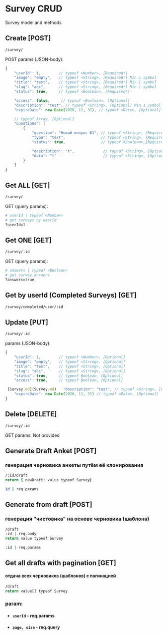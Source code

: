 # Survey CRUD

Survey model and methods

## Create [POST]

```bash
/survey/
```

POST params (JSON-body):

```js
{
    "userId": 1,        // typeof <Number>, [Required*]
    "image": "empty",   // typeof <String>, [Required*] Min 1 symbol
    "title": "test",    // typeof <String>, [Required*] Min 1 symbol
    "slug": "abc",      // typeof <String>, [Required*] Min 1 symbol
    "status": true,     // typeof <Boolean>, [Required*]

    "access": false,     // typeof <Boolean>, [Optional]
    "description": "test", // typeof <String>, [Optional] Min 1 symbol
    "expireDate": new Date(2020, 11, 31), // typeof <Date>, [Optional]

    // typeof Array, [Optional]
    "questions": [
        {
            "question": "Новый вопрос №1", // typeof <String>, [Required* (if item provided)]
            "type": "text",                // typeof <String>, [Required* (if item provided)]
            "status": true,                // typeof <Boolean>,[Required* (if item provided)]

            "description": "t",             // typeof <String>, [Optional] Min 1 symbol
            "data": "t"                     // typeof <String>, [Optional] Min 1 symbol
        }
    ]
}
```

## Get ALL [GET]

```bash
/survey/
```

GET (query params):

```bash
# userId | typeof <Number>
# get surveys by userId
?userId=1
```

## Get ONE [GET]

```bash
/survey/:id
```

GET (query params):

```bash
# answers | typeof <Boolean>
# get survey answers
?answers=true
```

## Get by userId (Completed Surveys) [GET]

```bash
/survey/completed/user/:id
```

## Update [PUT]

```bash
/survey/:id
```

params (JSON-body):

```js
{
    "userId": 1,        // typeof <Number>, [Optional]
    "image": "empty",   // typeof <String>, [Optional]
    "title": "test",    // typeof <String>, [Optional]
    "slug": "abc",      // typeof <String>, [Optional]
    "status": true,     // typeof Boolean, [Optional]
    "access": true,     // typeof Boolean, [Optional]

 [Survey.md](Survey.md)   "description": "test", // typeof <String>, [Optional]
    "expireDate": new Date(2020, 11, 31) // typeof <Date>, [Optional]
}
```

## Delete [DELETE]

```bash
/survey/:id
```

GET params: Not provided

## Generate Draft Anket [POST]
### генерация черновика анкеты путём её клонирования
```bash
/:id/draft
return { newDraft: value typeof Survey}
```
```bash
id | req.params
```

## Generate from draft [POST]
### генерация "чистовика" на основе черновика (шаблона)
```bash
/draft
:id | req.body
return value typeof Survey
```
```bash
:id | req.params
```

## Get all drafts with pagination [GET]
#### отдача всех черновиков (шаблонов) с пагинацией

```bash
/draft
return value[] typeof Survey
```
### param:
- #### `userId` - req.params
- #### `page, size` - req.query
